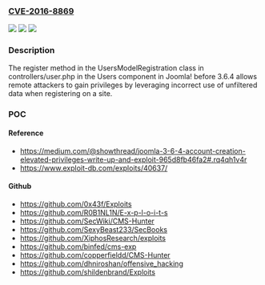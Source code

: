 ### [CVE-2016-8869](https://cve.mitre.org/cgi-bin/cvename.cgi?name=CVE-2016-8869)
![](https://img.shields.io/static/v1?label=Product&message=n%2Fa&color=blue)
![](https://img.shields.io/static/v1?label=Version&message=n%2Fa&color=blue)
![](https://img.shields.io/static/v1?label=Vulnerability&message=n%2Fa&color=brighgreen)

### Description

The register method in the UsersModelRegistration class in controllers/user.php in the Users component in Joomla! before 3.6.4 allows remote attackers to gain privileges by leveraging incorrect use of unfiltered data when registering on a site.

### POC

#### Reference
- https://medium.com/@showthread/joomla-3-6-4-account-creation-elevated-privileges-write-up-and-exploit-965d8fb46fa2#.rq4qh1v4r
- https://www.exploit-db.com/exploits/40637/

#### Github
- https://github.com/0x43f/Exploits
- https://github.com/R0B1NL1N/E-x-p-l-o-i-t-s
- https://github.com/SecWiki/CMS-Hunter
- https://github.com/SexyBeast233/SecBooks
- https://github.com/XiphosResearch/exploits
- https://github.com/binfed/cms-exp
- https://github.com/copperfieldd/CMS-Hunter
- https://github.com/dhniroshan/offensive_hacking
- https://github.com/shildenbrand/Exploits

